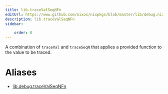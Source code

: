 ```yaml
---
title: lib.traceValSeqNFn
editUrl: https://www.github.com/nixos/nixpkgs/blob/master/lib/debug.nix#L184C5
description: lib.traceValSeqNFn
sidebar:

    order: 8
---
```


A combination of `traceVal` and `traceSeqN` that applies a
provided function to the value to be traced.


# Aliases

- [lib.debug.traceValSeqNFn](/nix-doc-comments/reference/lib/debug/lib-debug-traceValSeqNFn)


